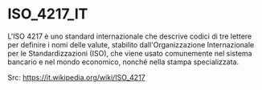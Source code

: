 # ISO_4217_IT
L'ISO 4217 è uno standard internazionale che descrive codici di tre lettere per definire i nomi delle valute, stabilito dall'Organizzazione Internazionale per le Standardizzazioni (ISO), che viene usato comunemente nel sistema bancario e nel mondo economico, nonché nella stampa specializzata.

Src: https://it.wikipedia.org/wiki/ISO_4217

